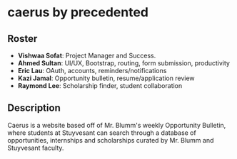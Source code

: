 # caerus by precedented

## Roster

- **Vishwaa Sofat**: Project Manager and Success.
- **Ahmed Sultan**: UI/UX, Bootstrap, routing, form submission, productivity
- **Eric Lau**: OAuth, accounts, reminders/notifications
- **Kazi Jamal**: Opportunity bulletin, resume/application review
- **Raymond Lee**: Scholarship finder, student collaboration

## Description

Caerus is a website based off of Mr. Blumm's weekly Opportunity Bulletin, where students at Stuyvesant can search through a database of opportunities, internships and scholarships curated by Mr. Blumm and Stuyvesant faculty.
